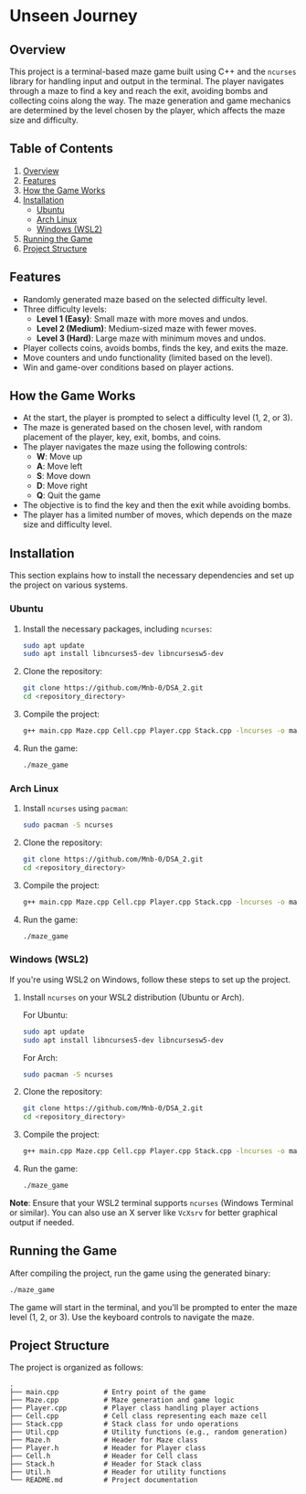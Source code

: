 # Unseen Journey

## Overview

This project is a terminal-based maze game built using C++ and the `ncurses` library for handling input and output in the terminal. The player navigates through a maze to find a key and reach the exit, avoiding bombs and collecting coins along the way. The maze generation and game mechanics are determined by the level chosen by the player, which affects the maze size and difficulty.

## Table of Contents

1. [Overview](#overview)
2. [Features](#features)
3. [How the Game Works](#how-the-game-works)
4. [Installation](#installation)
    - [Ubuntu](#ubuntu)
    - [Arch Linux](#arch-linux)
    - [Windows (WSL2)](#windows-wsl2)
5. [Running the Game](#running-the-game)
6. [Project Structure](#project-structure)

## Features

- Randomly generated maze based on the selected difficulty level.
- Three difficulty levels:
  - **Level 1 (Easy)**: Small maze with more moves and undos.
  - **Level 2 (Medium)**: Medium-sized maze with fewer moves.
  - **Level 3 (Hard)**: Large maze with minimum moves and undos.
- Player collects coins, avoids bombs, finds the key, and exits the maze.
- Move counters and undo functionality (limited based on the level).
- Win and game-over conditions based on player actions.

## How the Game Works

- At the start, the player is prompted to select a difficulty level (1, 2, or 3).
- The maze is generated based on the chosen level, with random placement of the player, key, exit, bombs, and coins.
- The player navigates the maze using the following controls:
  - **W**: Move up
  - **A**: Move left
  - **S**: Move down
  - **D**: Move right
  - **Q**: Quit the game
- The objective is to find the key and then the exit while avoiding bombs.
- The player has a limited number of moves, which depends on the maze size and difficulty level.

## Installation

This section explains how to install the necessary dependencies and set up the project on various systems.

### Ubuntu

1. Install the necessary packages, including `ncurses`:
   ```bash
   sudo apt update
   sudo apt install libncurses5-dev libncursesw5-dev
   ```

2. Clone the repository:
   ```bash
   git clone https://github.com/Mnb-0/DSA_2.git
   cd <repository_directory>
   ```

3. Compile the project:
   ```bash
   g++ main.cpp Maze.cpp Cell.cpp Player.cpp Stack.cpp -lncurses -o maze_game
   ```

4. Run the game:
   ```bash
   ./maze_game
   ```

### Arch Linux

1. Install `ncurses` using `pacman`:
   ```bash
   sudo pacman -S ncurses
   ```

2. Clone the repository:
   ```bash
   git clone https://github.com/Mnb-0/DSA_2.git
   cd <repository_directory>
   ```

3. Compile the project:
   ```bash
   g++ main.cpp Maze.cpp Cell.cpp Player.cpp Stack.cpp -lncurses -o maze_game
   ```

4. Run the game:
   ```bash
   ./maze_game
   ```

### Windows (WSL2)

If you're using WSL2 on Windows, follow these steps to set up the project.

1. Install `ncurses` on your WSL2 distribution (Ubuntu or Arch).

   For Ubuntu:
   ```bash
   sudo apt update
   sudo apt install libncurses5-dev libncursesw5-dev
   ```

   For Arch:
   ```bash
   sudo pacman -S ncurses
   ```

2. Clone the repository:
   ```bash
   git clone https://github.com/Mnb-0/DSA_2.git
   cd <repository_directory>
   ```

3. Compile the project:
   ```bash
   g++ main.cpp Maze.cpp Cell.cpp Player.cpp Stack.cpp -lncurses -o maze_game
   ```

4. Run the game:
   ```bash
   ./maze_game
   ```

**Note**: Ensure that your WSL2 terminal supports `ncurses` (Windows Terminal or similar). You can also use an X server like `VcXsrv` for better graphical output if needed.

## Running the Game

After compiling the project, run the game using the generated binary:

```bash
./maze_game
```

The game will start in the terminal, and you'll be prompted to enter the maze level (1, 2, or 3). Use the keyboard controls to navigate the maze.

## Project Structure

The project is organized as follows:

```
.
├── main.cpp           # Entry point of the game
├── Maze.cpp           # Maze generation and game logic
├── Player.cpp         # Player class handling player actions
├── Cell.cpp           # Cell class representing each maze cell
├── Stack.cpp          # Stack class for undo operations
├── Util.cpp           # Utility functions (e.g., random generation)
├── Maze.h             # Header for Maze class
├── Player.h           # Header for Player class
├── Cell.h             # Header for Cell class
├── Stack.h            # Header for Stack class
├── Util.h             # Header for utility functions
└── README.md          # Project documentation

```
